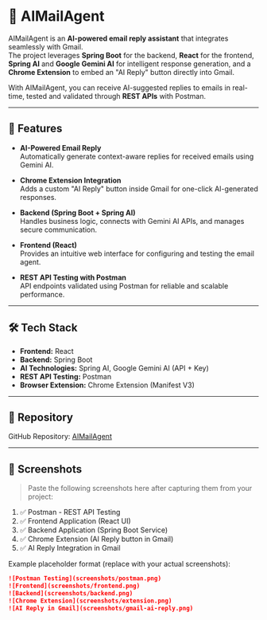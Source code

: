 # 📧 AIMailAgent  

AIMailAgent is an **AI-powered email reply assistant** that integrates seamlessly with Gmail.  
The project leverages **Spring Boot** for the backend, **React** for the frontend, **Spring AI** and **Google Gemini AI** for intelligent response generation, and a **Chrome Extension** to embed an "AI Reply" button directly into Gmail.  

With AIMailAgent, you can receive AI-suggested replies to emails in real-time, tested and validated through **REST APIs** with Postman.

---

## 🚀 Features

- **AI-Powered Email Reply**  
  Automatically generate context-aware replies for received emails using Gemini AI.

- **Chrome Extension Integration**  
  Adds a custom "AI Reply" button inside Gmail for one-click AI-generated responses.

- **Backend (Spring Boot + Spring AI)**  
  Handles business logic, connects with Gemini AI APIs, and manages secure communication.

- **Frontend (React)**  
  Provides an intuitive web interface for configuring and testing the email agent.

- **REST API Testing with Postman**  
  API endpoints validated using Postman for reliable and scalable performance.

---

## 🛠️ Tech Stack

- **Frontend:** React  
- **Backend:** Spring Boot  
- **AI Technologies:** Spring AI, Google Gemini AI (API + Key)  
- **REST API Testing:** Postman  
- **Browser Extension:** Chrome Extension (Manifest V3)  

---

## 📂 Repository

GitHub Repository: [AIMailAgent](https://github.com/ritikjaiswal31/AIEmailAgent)

---

## 📸 Screenshots

> Paste the following screenshots here after capturing them from your project:  

1. ✅ Postman - REST API Testing  
2. ✅ Frontend Application (React UI)  
3. ✅ Backend Application (Spring Boot Service)  
4. ✅ Chrome Extension (AI Reply button in Gmail)  
5. ✅ AI Reply Integration in Gmail  

Example placeholder format (replace with your actual screenshots):  

```markdown
![Postman Testing](screenshots/postman.png)
![Frontend](screenshots/frontend.png)
![Backend](screenshots/backend.png)
![Chrome Extension](screenshots/extension.png)
![AI Reply in Gmail](screenshots/gmail-ai-reply.png)
